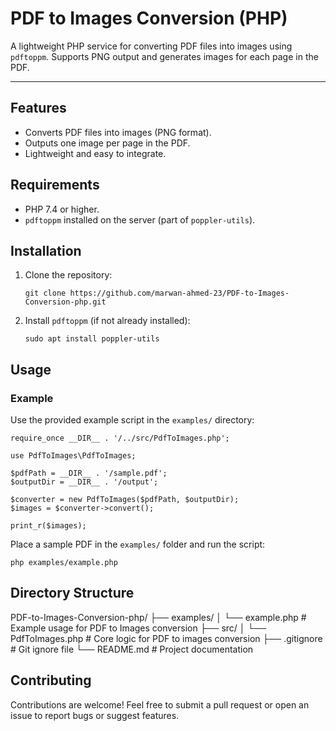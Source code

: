 # PDF to Images Conversion (PHP)

A lightweight PHP service for converting PDF files into images using `pdftoppm`. Supports PNG output and generates images for each page in the PDF.

---

## Features
- Converts PDF files into images (PNG format).
- Outputs one image per page in the PDF.
- Lightweight and easy to integrate.

## Requirements
- PHP 7.4 or higher.
- `pdftoppm` installed on the server (part of `poppler-utils`).

## Installation
1. Clone the repository:
    ```
    git clone https://github.com/marwan-ahmed-23/PDF-to-Images-Conversion-php.git
    ```
2. Install `pdftoppm` (if not already installed):
    ```
    sudo apt install poppler-utils
    ```

## Usage

### Example
Use the provided example script in the `examples/` directory:
```
require_once __DIR__ . '/../src/PdfToImages.php';

use PdfToImages\PdfToImages;

$pdfPath = __DIR__ . '/sample.pdf';
$outputDir = __DIR__ . '/output';

$converter = new PdfToImages($pdfPath, $outputDir);
$images = $converter->convert();

print_r($images);
```

Place a sample PDF in the `examples/` folder and run the script:
```
php examples/example.php
```

## Directory Structure

PDF-to-Images-Conversion-php/
├── examples/
│   └── example.php        # Example usage for PDF to Images conversion
├── src/
│   └── PdfToImages.php    # Core logic for PDF to images conversion
├── .gitignore             # Git ignore file
└── README.md              # Project documentation


## Contributing

Contributions are welcome! Feel free to submit a pull request or open an issue to report bugs or suggest features.

